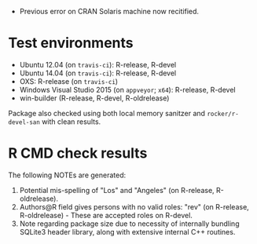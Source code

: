 * Previous error on CRAN Solaris machine now recitified.

# Test environments

* Ubuntu 12.04 (on `travis-ci`): R-release, R-devel
* Ubuntu 14.04 (on `travis-ci`): R-release, R-devel
* OXS: R-release (on `travis-ci`)
* Windows Visual Studio 2015 (on `appveyor`; `x64`): R-release, R-devel
* win-builder (R-release, R-devel, R-oldrelease)

Package also checked using both local memory sanitzer and `rocker/r-devel-san`
with clean results.


# R CMD check results

The following NOTEs are generated:
1. Potential mis-spelling of "Los" and "Angeles" (on R-release, R-oldrelease).
2. Authors@R field gives persons with no valid roles: "rev" (on R-release,
   R-oldrelease) - These are accepted roles on R-devel.
3. Note regarding package size due to necessity of internally bundling SQLite3
   header library, along with extensive internal C++ routines.

